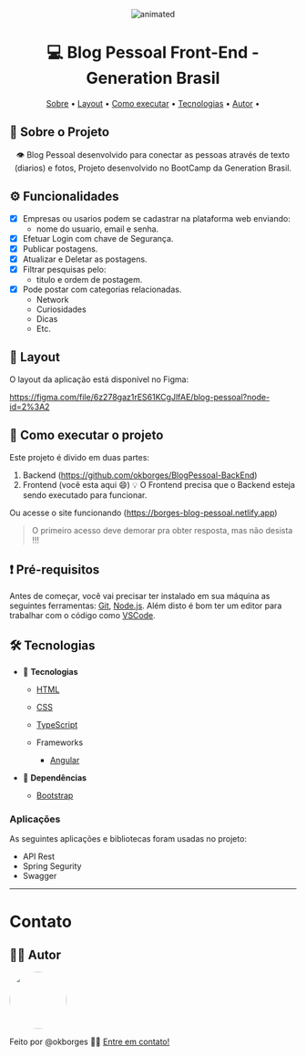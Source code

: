 <p align="center">
  <img src="https://github.com/okborges/BlogPessoal-FrontEnd/blob/main/src/assets/dalher_AdobeCreativeCloudExpress.gif?raw=true" alt="animated" />
</p>

  <h1 align="center"> 💻 Blog Pessoal Front-End - Generation Brasil </h1>
   
 <p align="center">
  <a href="#-sobre-o-projeto">Sobre</a> •
  <a href="#-layout">Layout</a> • 
  <a href="#-como-executar-o-projeto">Como executar</a> • 
  <a href="#-tecnologias">Tecnologias</a> • 
  <a href="#-autor">Autor</a> • 
</p>

## 📄 Sobre o Projeto
<p align="center"> 
	👁️ Blog Pessoal desenvolvido para conectar as pessoas através de texto (diarios) e fotos,
   Projeto desenvolvido no BootCamp da Generation Brasil.
</p>
   
   
## ⚙️ Funcionalidades

- [x] Empresas ou usarios podem se cadastrar na plataforma web enviando:
	- nome do usuario, email e senha.
- [x] Efetuar Login com chave de Segurança.
- [x] Publicar postagens.
- [x] Atualizar e Deletar as postagens.
- [x] Filtrar pesquisas pelo:
	- titulo e ordem de postagem. 
- [x] Pode postar com categorias relacionadas.
	- Network
	- Curiosidades
	- Dicas
	- Etc. 


## 🎨 Layout

O layout da aplicação está disponível no Figma:

https://figma.com/file/6z278gaz1rES61KCgJlfAE/blog-pessoal?node-id=2%3A2



## 🚀 Como executar o projeto

Este projeto é divido em duas partes:
1. Backend (https://github.com/okborges/BlogPessoal-BackEnd) 
2. Frontend (você esta aqui 😄)
💡 O Frontend precisa que o Backend esteja sendo executado para funcionar.

Ou acesse o site funcionando (https://borges-blog-pessoal.netlify.app)
>O primeiro acesso deve demorar pra obter resposta, mas não desista !!!

## ❗  Pré-requisitos

Antes de começar, você vai precisar ter instalado em sua máquina as seguintes ferramentas:
[Git](https://git-scm.com), [Node.js](https://nodejs.org/en/). 
Além disto é bom ter um editor para trabalhar com o código como [VSCode](https://code.visualstudio.com/).



## 🛠 Tecnologias

- 🧩 **Tecnologias**
  - [HTML](https://developer.mozilla.org/en-US/docs/Web/HTML)
  - [CSS](https://developer.mozilla.org/pt-BR/docs/Web/CSS)
  - [TypeScript](https://www.typescriptlang.org/)
 
  - Frameworks
     - [Angular](https://angular.io/docs)
   
- 🧲 **Dependências**
  - [Bootstrap](https://getbootstrap.com/)

### Aplicações

As seguintes aplicações e bibliotecas foram usadas no projeto:

- API Rest
- Spring Segurity 
- Swagger

---

# Contato
## 🐱‍👤 Autor

 <img style="border-radius: 50%;" src="https://avatars.githubusercontent.com/u/93266793?v=4" width="100px;" alt=""/>
 
 
 Feito por @okborges 👋🏽 [Entre em contato!](https://www.linkedin.com/in/okborges/)
